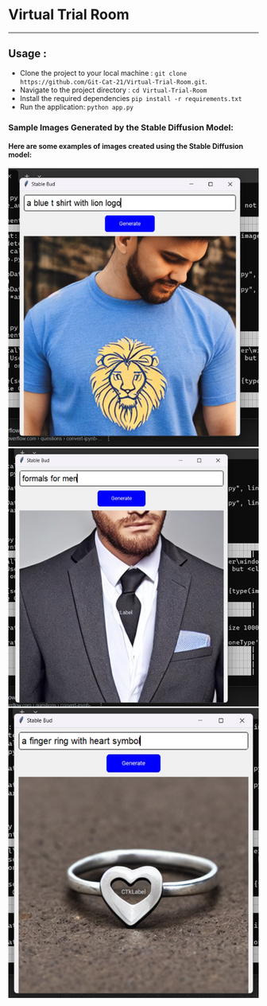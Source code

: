 # Virtual Trial Room
------------
## Usage :
- Clone the project to your local machine : ```git clone https://github.com/Git-Cat-21/Virtual-Trial-Room.git```.
- Navigate to the project directory : ```cd Virtual-Trial-Room```
- Install the required dependencies ```pip install -r requirements.txt```
- Run the application: ```python app.py```




### Sample Images Generated by the Stable Diffusion Model:
#### Here are some examples of images created using the Stable Diffusion model:

![blueShirtLogo](blue_shirt_logo.jpeg)
![formalsMen](formals_men.jpeg)
![customisedRing](customised_ring.jpeg)
